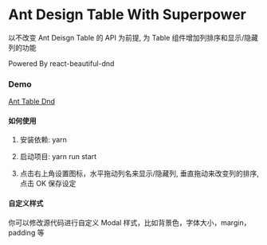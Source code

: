# Ant Design Table With Superpower

以不改变 Ant Deisgn Table 的 API 为前提, 为 Table 组件增加列排序和显示/隐藏列的功能

Powered By react-beautiful-dnd

### Demo

[Ant Table Dnd](http://widgets.realrz.com/ant-table-dnd)

#### 如何使用

1. 安装依赖: yarn

2. 启动项目: yarn run start

3. 点击右上角设置图标，水平拖动列名来显示/隐藏列, 垂直拖动来改变列的排序, 点击 OK 保存设定

#### 自定义样式

你可以修改源代码进行自定义 Modal 样式，比如背景色，字体大小，margin，padding 等
